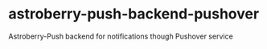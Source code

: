 # astroberry-push-backend-pushover
Astroberry-Push backend for notifications though Pushover service

